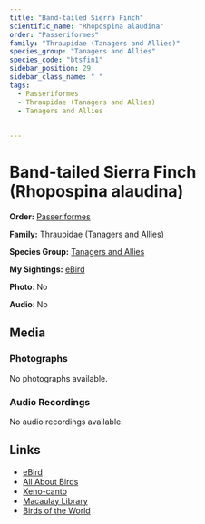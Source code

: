 ```yaml
---
title: "Band-tailed Sierra Finch"
scientific_name: "Rhopospina alaudina"
order: "Passeriformes"
family: "Thraupidae (Tanagers and Allies)"
species_group: "Tanagers and Allies"
species_code: "btsfin1"
sidebar_position: 29
sidebar_class_name: " "
tags: 
  - Passeriformes
  - Thraupidae (Tanagers and Allies)
  - Tanagers and Allies
  
  
---
```


# Band-tailed Sierra Finch (Rhopospina alaudina)

**Order:** [Passeriformes](/tags/passeriformes)

**Family:** [Thraupidae (Tanagers and Allies)](/tags/thraupidae-tanagers-and-allies)

**Species Group:** [Tanagers and Allies](/tags/tanagers-and-allies)

**My Sightings:** [eBird](https://ebird.org/lifelist?r=world&time=life&spp=btsfin1)

**Photo**: No 

**Audio**: No

## Media
### Photographs
No photographs available.

### Audio Recordings
No audio recordings available.

## Links
* [eBird](https://ebird.org/species/btsfin1) 
* [All About Birds](https://www.allaboutbirds.org/guide/btsfin1) 
* [Xeno-canto](https://www.xeno-canto.org/species/rhopospina-alaudina) 
* [Macaulay Library](https://search.macaulaylibrary.org/catalog?taxonCode=btsfin1&sort=rating_rank_desc)
* [Birds of the World](https://birdsoftheworld.org/bow/species/btsfin1)
